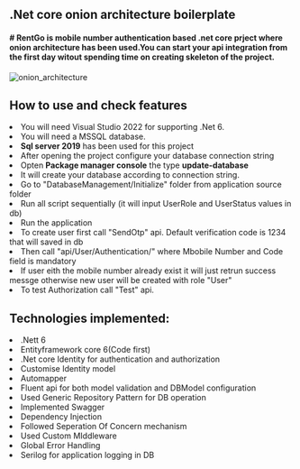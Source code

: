 <h2>.Net core onion architecture boilerplate</h2>

<h4># RentGo is mobile number authentication based .net core prject where onion architecture has been used.You can start your api integration from the first day witout spending time on creating skeleton of the project.</h4>

![onion_architecture](https://user-images.githubusercontent.com/10800787/163911867-59d311b7-e53e-49c4-9ccf-442060e950a2.jpeg)


<h2>How to use and check features</h2>
<li>You will need Visual Studio 2022 for supporting .Net 6.</li>
<li>You will need a MSSQL database.</li>
<li><b>Sql server 2019</b> has been used for this project</li>
<li>After opening the project configure your database connection string </li>
<li>Opten <b>Package manager console</b> the type <b>update-database</b></li>
<li>It will create your database according to connection string.</li>
<li>Go to "DatabaseManagement/Initialize" folder from application source folder</li>
<li>Run all script sequentially (it will input UserRole and UserStatus values in db)</li>
<li>Run the application</li>
<li>To create user first call "SendOtp" api. Default verification code is 1234 that will saved in db</li>
<li>Then call "api/User/Authentication/" where Mbobile Number and Code field is mandatory</li>
<li>If user eith the mobile number already exist it will just retrun success messge otherwise new user will be created with role "User"</li>
<li>To test Authorization call "Test" api.

<h2>Technologies implemented:</h2>
<li>.Nett 6</li>
<li>Entityframework core 6(Code first)</li>
<li>.Net core Identity for authentication and authorization</li>
<li>Customise Identity model</li>
<li>Automapper</li>
<li>Fluent api for both model validation and DBModel configuration</li>
<li>Used Generic Repository Pattern for DB operation</li>
<li>Implemented Swagger</li>
<li>Dependency Injection</li>
<li>Followed Seperation Of Concern mechanism</li>
<li>Used Custom MIddleware</li>
<li>Global Error Handling</li>
<li>Serilog for application logging in DB</li>
